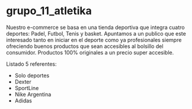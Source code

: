 # grupo_11_atletika

Nuestro e-commerce se basa en una tienda deportiva que integra cuatro deportes: Padel, Futbol, Tenis y basket. Apuntamos a un publico que este interesado tanto en iniciar en el deporte como ya profesionales siempre ofreciendo buenos productos que sean accesibles al bolsillo del consumidor. Productos 100% originales a un precio super accesible.

Listado 5 referentes:
- Solo deportes
- Dexter
- SportLine
- Nike Argentina
- Adidas

